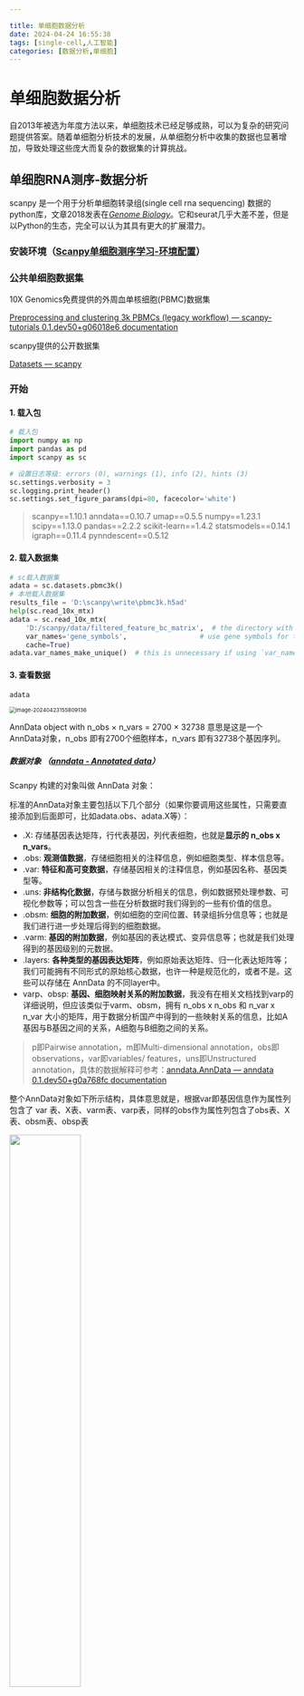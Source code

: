 ```yaml
---

title: 单细胞数据分析
date: 2024-04-24 16:55:38
tags: [single-cell,人工智能]
categories: [数据分析,单细胞]
---
```


# 单细胞数据分析

自2013年被选为年度方法以来，单细胞技术已经足够成熟，可以为复杂的研究问题提供答案。随着单细胞分析技术的发展，从单细胞分析中收集的数据也显著增加，导致处理这些庞大而复杂的数据集的计算挑战。



## 单细胞RNA测序-数据分析

scanpy 是一个用于分析单细胞转录组(single cell rna sequencing) 数据的python库，文章2018发表在[*Genome Biology*](https://genomebiology.biomedcentral.com/)。它和seurat几乎大差不差，但是以Python的生态，完全可以认为其具有更大的扩展潜力。

### 安装环境（[Scanpy单细胞测序学习-环境配置](https://yingbio.cn/archives/scseq-scanpy-install)）

### 公共单细胞数据集

10X Genomics免费提供的外周血单核细胞(PBMC)数据集

[Preprocessing and clustering 3k PBMCs (legacy workflow) — scanpy-tutorials 0.1.dev50+g06018e6 documentation](https://scanpy-tutorials.readthedocs.io/en/latest/pbmc3k.html)

scanpy提供的公开数据集

[Datasets — scanpy](https://scanpy.readthedocs.io/en/stable/api/datasets.html)

### 开始

#### 1. 载入包

```python
# 载入包
import numpy as np
import pandas as pd
import scanpy as sc

# 设置日志等级: errors (0), warnings (1), info (2), hints (3)
sc.settings.verbosity = 3             
sc.logging.print_header()
sc.settings.set_figure_params(dpi=80, facecolor='white')
```

> scanpy==1.10.1 anndata==0.10.7 umap==0.5.5 numpy==1.23.1 scipy==1.13.0 pandas==2.2.2 scikit-learn==1.4.2 statsmodels==0.14.1 igraph==0.11.4 pynndescent==0.5.12

#### 2. 载入数据集

```python
# sc载入数据集
adata = sc.datasets.pbmc3k()
# 本地载入数据集
results_file = 'D:\scanpy\write\pbmc3k.h5ad' 
help(sc.read_10x_mtx)
adata = sc.read_10x_mtx(
    'D:/scanpy/data/filtered_feature_bc_matrix',  # the directory with the `.mtx` file
    var_names='gene_symbols',                  # use gene symbols for the variable names (variables-axis index)
    cache=True) 
adata.var_names_make_unique()  # this is unnecessary if using `var_names='gene_ids'` in `sc.read_10x_mtx`
```

#### 3. 查看数据

```python
adata
```

<img src="D:\code\SapientialM\source\_posts\single-cell\assets\image-20240423155809136.png" alt="image-20240423155809136" style="zoom:67%;" />

AnnData object with n_obs × n_vars = 2700 × 32738 意思是这是一个AnnData对象，n_obs 即有2700个细胞样本，n_vars 即有32738个基因序列。



##### 数据对象 （[anndata - Annotated data](https://anndata.readthedocs.io/en/latest/index.html)）

Scanpy 构建的对象叫做 AnnData 对象：

标准的AnnData对象主要包括以下几个部分（如果你要调用这些属性，只需要直接添加到后面即可，比如adata.obs、adata.X等）：

- .X: 存储基因表达矩阵，行代表基因，列代表细胞，也就是**显示的 n_obs x n_vars**。
- .obs: **观测值数据**，存储细胞相关的注释信息，例如细胞类型、样本信息等。
- .var: **特征和高可变数据**，存储基因相关的注释信息，例如基因名称、基因类型等。
- .uns: **非结构化数据**，存储与数据分析相关的信息，例如数据预处理参数、可视化参数等；可以包含一些在分析数据时我们得到的一些有价值的信息。
- .obsm: **细胞的附加数据**，例如细胞的空间位置、转录组拆分信息等；也就是我们进行进一步处理后得到的细胞数据。
- .varm: **基因的附加数据**，例如基因的表达模式、变异信息等；也就是我们处理得到的基因级别的元数据。
- .layers: **各种类型的基因表达矩阵**，例如原始表达矩阵、归一化表达矩阵等；我们可能拥有不同形式的原始核心数据，也许一种是规范化的，或者不是。这些可以存储在 AnnData 的不同layer中。
- varp、obsp: **基因、细胞映射关系的附加数据**，我没有在相关文档找到varp的详细说明，但应该类似于varm、obsm，拥有 n_obs x n_obs 和 n_var x n_var 大小的矩阵，用于数据分析国产中得到的一些映射关系的信息，比如A基因与B基因之间的关系，A细胞与B细胞之间的关系。

> p即Pairwise annotation，m即Multi-dimensional annotation，obs即observations，var即variables/ features，uns即Unstructured annotation，具体的数据解释可参考：[anndata.AnnData — anndata 0.1.dev50+g0a768fc documentation](https://anndata.readthedocs.io/en/latest/generated/anndata.AnnData.html)

整个AnnData对象如下所示结构，具体意思就是，根据var即基因信息作为属性列包含了 var 表、X表、varm表、varp表，同样的obs作为属性列包含了obs表、X表、obsm表、obsp表

<img src="https://anndata.readthedocs.io/en/latest/_static/anndata_schema.svg" width="50%" height="50%">

##### 数据核心

单细胞转录组的核心就是一个cell X gene的二维表，

#### 4. 查看数据





### 参考资料

推荐一本书：

[《利用 Python 进行数据分析 · 第 2 版》  · BookStack](https://www.bookstack.cn/read/pyda-2e-zh/README.md)

参考资料：

[Single Cell data analysis tutorial on PBMC dataset using scanpy - Part1](https://www.youtube.com/watch?v=_tP6vCwZfuY)

[Youtube/scanpy/PBMC_data at main · ramadatta/Youtube (github.com)](https://github.com/ramadatta/Youtube/tree/main/scanpy/PBMC_data)

[【基于python的单细胞分析】使用scVI实现批次效应校正](https://mp.weixin.qq.com/s/c_3NjoJyZkSv1XjIYu-V_g)

[【基于python的单细胞分析】如何进行细胞类型注释](https://mp.weixin.qq.com/s/ekJ0gyMqnchx5_6U4WoPHQ)

[基于Scanpy的单细胞数据质控、聚类、标注](https://mp.weixin.qq.com/s/u5fkFnTe_eDe1F2RTkdtLQ)

[**scanpy 单细胞分析包图文详解 01 | 深入理解 AnnData 数据结构**](https://blog.51cto.com/u_14782715/5082964)

[【陈巍学基因】单细胞RNA测序分析图解读](https://www.youtube.com/watch?v=NYpwinpPEb0)

[Scanpy单细胞测序学习-环境配置](https://yingbio.cn/archives/scseq-scanpy-install)

[基于COSG的单细胞数据marker基因鉴定](https://mp.weixin.qq.com/s/IlG2R7qXCHpOH94cQHRRdA)

[scanpy教程：预处理与聚类-腾讯云开发者社区-腾讯云 (tencent.com)](https://cloud.tencent.com/developer/article/1610396)

[预处理和聚类 3k PBMC（旧工作流） — scanpy-tutorials 0.1.dev50+g06018e6 文档](https://scanpy-tutorials.readthedocs.io/en/latest/pbmc3k.html)
